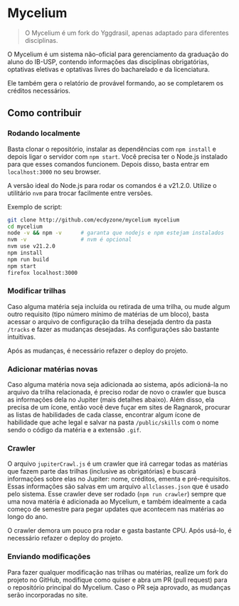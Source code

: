 # Mycelium

> O Mycelium é um fork do Yggdrasil, apenas adaptado para diferentes disciplinas.

O Mycelium é um sistema não-oficial para gerenciamento da graduação do aluno do IB-USP, contendo informações das disciplinas obrigatórias, optativas eletivas e optativas livres do bacharelado e da licenciatura.

Ele também gera o relatório de provável formando, ao se completarem os créditos necessários.

## Como contribuir

### Rodando localmente

Basta clonar o repositório, instalar as dependências com `npm install` e depois ligar o servidor com `npm start`. Você precisa ter o Node.js instalado para que esses comandos funcionem. Depois disso, basta entrar em `localhost:3000` no seu browser.

A versão ideal do Node.js para rodar os comandos é a v21.2.0. Utilize o utilitário `nvm` para trocar facilmente entre versões.

Exemplo de script:
```bash
git clone http://github.com/ecdyzone/mycelium mycelium
cd mycelium
node -v && npm -v      # garanta que nodejs e npm estejam instalados
nvm -v                 # nvm é opcional
nvm use v21.2.0
npm install
npm run build
npm start
firefox localhost:3000
```


### Modificar trilhas

Caso alguma matéria seja incluída ou retirada de uma trilha, ou mude algum outro requisito (tipo número mínimo de matérias de um bloco), basta acessar o arquivo de configuração da trilha desejada dentro da pasta `/tracks` e fazer as mudanças desejadas. As configurações são bastante intuitivas.

Após as mudanças, é necessário refazer o deploy do projeto.

### Adicionar matérias novas

Caso alguma matéria nova seja adicionada ao sistema, após adicioná-la no arquivo da trilha relacionada, é preciso rodar de novo o crawler que busca as informações dela no Jupiter (mais detalhes abaixo). Além disso, ela precisa de um ícone, então você deve fuçar em sites de Ragnarok, procurar as listas de habilidades de cada classe, encontrar algum ícone de habilidade que ache legal e salvar na pasta `/public/skills` com o nome sendo o código da matéria e a extensão `.gif`.

### Crawler

O arquivo `jupiterCrawl.js` é um crawler que irá carregar todas as matérias que fazem parte das trilhas (inclusive as obrigatórias) e buscará informações sobre elas no Jupiter: nome, créditos, ementa e pré-requisitos. Essas informações são salvas em um arquivo `allclasses.json` que é usado pelo sistema. Esse crawler deve ser rodado (`npm run crawler`) sempre que uma nova matéria é adicionada ao Mycelium, e também idealmente a cada começo de semestre para pegar updates que acontecem nas matérias ao longo do ano.

O crawler demora um pouco pra rodar e gasta bastante CPU. Após usá-lo, é necessário refazer o deploy do projeto.

### Enviando modificações

Para fazer qualquer modificação nas trilhas ou matérias, realize um fork do projeto no GitHub, modifique como quiser e abra um PR (pull request) para o repositório principal do Mycelium. Caso o PR seja aprovado, as mudanças serão incorporadas no site.
